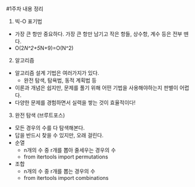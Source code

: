 #1주차 내용 정리

1. 빅-O 표기법
- 가장 큰 항만 중요하다. 가장 큰 항만 남기고 작은 항들, 상수항, 계수 등은 전부 뗀다.
- O(2*N^2+5*N+9)=O(N^2)

2. 알고리즘
- 알고리즘 설계 기법은 여러가지가 있다.
    - 완전 탐색, 탐욕법, 동적 계획법 등
- 이론과 개념은 쉽지만, 문제를 풀기 위해 어떤 기법을 사용해야하는지 판별이 어렵다.
- 다양한 문제를 경험하면서 실력을 쌓는 것이 효율적이다!

3. 완전 탐색 (브루트포스)
- 모든 경우의 수를 다 탐색해본다.
- 답을 반드시 찾을 수 있지만, 오래 걸린다.
- 순열
    - n개의 수 중 r개를 뽑아 줄세우는 경우의 수
    - from itertools import permutations
- 조합
    - n개의 수 중 r개를 뽑는 경우의 수
    - from itertools import combinations
